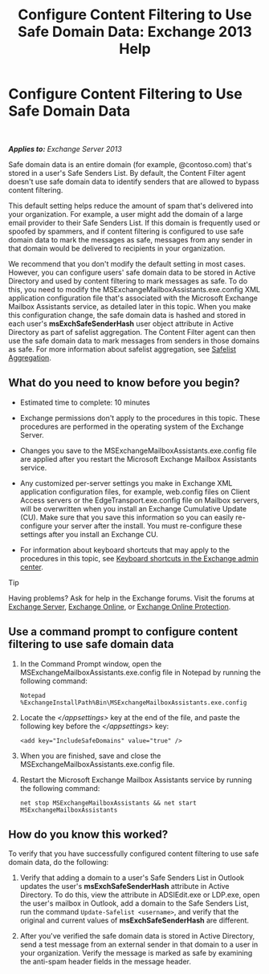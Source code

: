 ﻿---
title: 'Configure Content Filtering to Use Safe Domain Data: Exchange 2013 Help'
TOCTitle: Configure Content Filtering to Use Safe Domain Data
ms:assetid: 1ee2b663-b4f3-4fef-8954-986f2d820924
ms:mtpsurl: https://technet.microsoft.com/en-us/library/Dn467930(v=EXCHG.150)
ms:contentKeyID: 58899940
ms.date: 12/09/2016
mtps_version: v=EXCHG.150
---

# Configure Content Filtering to Use Safe Domain Data

 

_**Applies to:** Exchange Server 2013_


Safe domain data is an entire domain (for example, @contoso.com) that's stored in a user's Safe Senders List. By default, the Content Filter agent doesn't use safe domain data to identify senders that are allowed to bypass content filtering.

This default setting helps reduce the amount of spam that's delivered into your organization. For example, a user might add the domain of a large email provider to their Safe Senders List. If this domain is frequently used or spoofed by spammers, and if content filtering is configured to use safe domain data to mark the messages as safe, messages from any sender in that domain would be delivered to recipients in your organization.

We recommend that you don't modify the default setting in most cases. However, you can configure users' safe domain data to be stored in Active Directory and used by content filtering to mark messages as safe. To do this, you need to modify the MSExchangeMailboxAssistants.exe.config XML application configuration file that's associated with the Microsoft Exchange Mailbox Assistants service, as detailed later in this topic. When you make this configuration change, the safe domain data is hashed and stored in each user's **msExchSafeSenderHash** user object attribute in Active Directory as part of safelist aggregation. The Content Filter agent can then use the safe domain data to mark messages from senders in those domains as safe. For more information about safelist aggregation, see [Safelist Aggregation](safelist-aggregation-exchange-2013-help.md).

## What do you need to know before you begin?

  - Estimated time to complete: 10 minutes

  - Exchange permissions don't apply to the procedures in this topic. These procedures are performed in the operating system of the Exchange Server.

  - Changes you save to the MSExchangeMailboxAssistants.exe.config file are applied after you restart the Microsoft Exchange Mailbox Assistants service.

  - Any customized per-server settings you make in Exchange XML application configuration files, for example, web.config files on Client Access servers or the EdgeTransport.exe.config file on Mailbox servers, will be overwritten when you install an Exchange Cumulative Update (CU). Make sure that you save this information so you can easily re-configure your server after the install. You must re-configure these settings after you install an Exchange CU.

  - For information about keyboard shortcuts that may apply to the procedures in this topic, see [Keyboard shortcuts in the Exchange admin center](keyboard-shortcuts-in-the-exchange-admin-center-exchange-online-protection-help.md).


> [!TIP]
> Having problems? Ask for help in the Exchange forums. Visit the forums at <A href="https://go.microsoft.com/fwlink/p/?linkid=60612">Exchange Server</A>, <A href="https://go.microsoft.com/fwlink/p/?linkid=267542">Exchange Online</A>, or <A href="https://go.microsoft.com/fwlink/p/?linkid=285351">Exchange Online Protection</A>.



## Use a command prompt to configure content filtering to use safe domain data

1.  In the Command Prompt window, open the MSExchangeMailboxAssistants.exe.config file in Notepad by running the following command:
    
        Notepad %ExchangeInstallPath%Bin\MSExchangeMailboxAssistants.exe.config

2.  Locate the *\</appsettings\>* key at the end of the file, and paste the following key before the *\</appsettings\>* key:
    
        <add key="IncludeSafeDomains" value="true" />

3.  When you are finished, save and close the MSExchangeMailboxAssistants.exe.config file.

4.  Restart the Microsoft Exchange Mailbox Assistants service by running the following command:
    
        net stop MSExchangeMailboxAssistants && net start MSExchangeMailboxAssistants

## How do you know this worked?

To verify that you have successfully configured content filtering to use safe domain data, do the following:

1.  Verify that adding a domain to a user's Safe Senders List in Outlook updates the user's **msExchSafeSenderHash** attribute in Active Directory. To do this, view the attribute in ADSIEdit.exe or LDP.exe, open the user's mailbox in Outlook, add a domain to the Safe Senders List, run the command `Update-Safelist <username>`, and verify that the original and current values of **msExchSafeSenderHash** are different.

2.  After you've verified the safe domain data is stored in Active Directory, send a test message from an external sender in that domain to a user in your organization. Verify the message is marked as safe by examining the anti-spam header fields in the message header.

